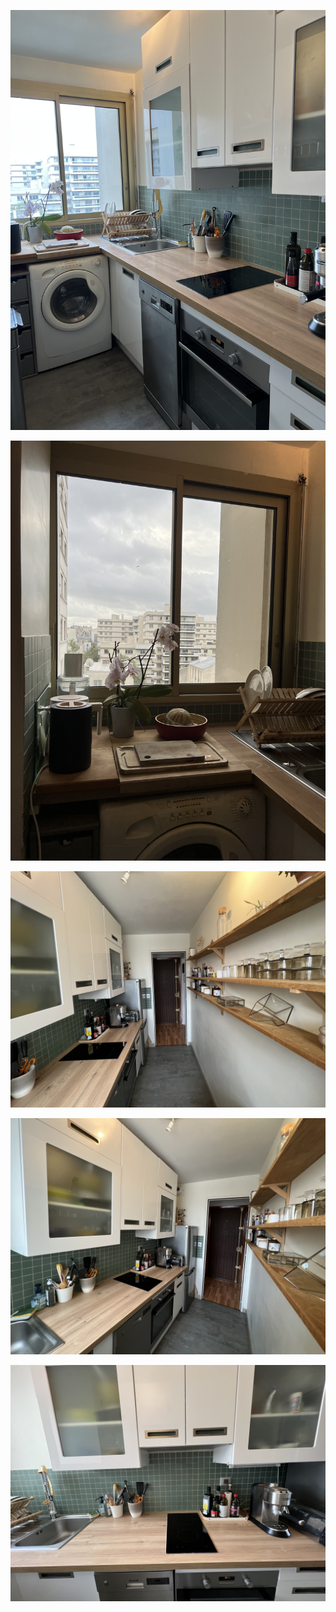 ![](images/cuisine/IMG_1701.jpeg)  

![](images/cuisine/IMG_1702.jpeg)  

![](images/cuisine/IMG_1706.jpeg)  

![](images/cuisine/IMG_1707.jpeg)  

![](images/cuisine/IMG_1712.jpeg)  

